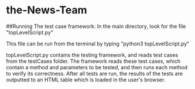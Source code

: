 # the-News-Team

##Running The test case framework:
In the main directory, look for the file "topLevelScript.py"

This file can be run from the terminal by typing "python3 topLevelScript.py"

topLevelScript.py contains the testing framework, and reads test cases from the testCases folder.
The framework reads these test cases, which contain a method and parameters to be tested, and then runs each method to verify its correctness.  After all tests are run, the results of the tests are outputted to an HTML table which is loaded in the user's browser.
